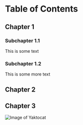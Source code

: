 # Table of Contents
## Chapter 1
### Subchapter 1.1
This is some text
### Subchapter 1.2
This is some more text
## Chapter 2
## Chapter 3
![Image of Yaktocat](https://octodex.github.com/images/yaktocat.png)
